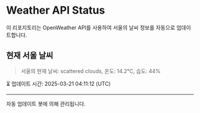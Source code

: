 
# Weather API Status

이 리포지토리는 OpenWeather API를 사용하여 서울의 날씨 정보를 자동으로 업데이트합니다.

## 현재 서울 날씨
> 서울의 현재 날씨: scattered clouds, 온도: 14.2°C, 습도: 44%

⏳ 업데이트 시간: 2025-03-21 04:11:12 (UTC)

---
자동 업데이트 봇에 의해 관리됩니다.
